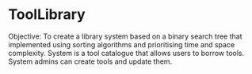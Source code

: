 # ToolLibrary

Objective: To create a library system based on a binary search tree that implemented using sorting algorithms and prioritising time and space complexity. System is a tool catalogue that allows users to borrow tools. System admins can create tools and update them.
